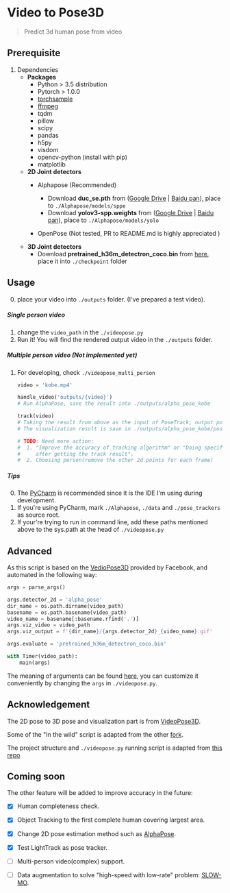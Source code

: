 # Video to Pose3D

> Predict 3d human pose from video

## Prerequisite

1. Dependencies
   - **Packages**
      - Python > 3.5 distribution
      - Pytorch > 1.0.0
      - [torchsample](https://github.com/MVIG-SJTU/AlphaPose/issues/71#issuecomment-398616495)
      - [ffmpeg](https://ffmpeg.org/download.html)
      - tqdm
      - pillow
      - scipy
      - pandas
      - h5py
      - visdom
      - opencv-python (install with pip)
      - matplotlib
   - **2D Joint detectors**
     - Alphapose (Recommended)
       - Download **duc_se.pth** from ([Google Drive](https://drive.google.com/open?id=1OPORTWB2cwd5YTVBX-NE8fsauZJWsrtW) | [Baidu pan](https://pan.baidu.com/s/15jbRNKuslzm5wRSgUVytrA)),
         place to `./Alphapose/models/sppe`
       - Download **yolov3-spp.weights** from ([Google Drive](https://drive.google.com/open?id=1D47msNOOiJKvPOXlnpyzdKA3k6E97NTC) | [Baidu pan](https://pan.baidu.com/s/1Zb2REEIk8tcahDa8KacPNA)),
         place to `./Alphapose/models/yolo`
     
     - OpenPose (Not tested, PR to README.md is highly appreciated )
   - **3D Joint detectors**
      - Download **pretrained_h36m_detectron_coco.bin** from [here](https://dl.fbaipublicfiles.com/video-pose-3d/pretrained_h36m_detectron_coco.bin),
        place it into `./checkpoint` folder



## Usage

0. place your video into `./outputs` folder. (I've prepared a test video).

##### Single person video

1. change the `video_path` in the `./videopose.py`
2. Run it! You will find the rendered output video in the `./outputs` folder.

##### Multiple person video (Not implemented yet)

1. For developing, check `./videopose_multi_person`

   ```python
   video = 'kobe.mp4'
   
   handle_video('outputs/{video}') 
   # Run AlphaPose, save the result into ./outputs/alpha_pose_kobe
   
   track(video)					 
   # Taking the result from above as the input of PoseTrack, output poseflow-results.json # into the same directory of above. 
   # The visualization result is save in ./outputs/alpha_pose_kobe/poseflow-vis
   
   # TODO: Need more action:
   #  1. "Improve the accuracy of tracking algorithm" or "Doing specific post processing 
   #     after getting the track result".
   #  2. Choosing person(remove the other 2d points for each frame)
   ```


##### Tips
0. The [PyCharm](https://www.jetbrains.com/pycharm/) is recommended since it is the IDE I'm using during development.
1. If you're using PyCharm, mark `./Alphapose`, `./data` and `./pose_trackers` as source root.
2. If your're trying to run in command line, add these paths mentioned above to the sys.path at the head of `./videopose.py`

## Advanced

As this script is based on the [VedioPose3D](https://github.com/facebookresearch/VideoPose3D) provided by Facebook, and automated in the following way:

```python
args = parse_args()

args.detector_2d = 'alpha_pose'
dir_name = os.path.dirname(video_path)
basename = os.path.basename(video_path)
video_name = basename[:basename.rfind('.')]
args.viz_video = video_path
args.viz_output = f'{dir_name}/{args.detector_2d}_{video_name}.gif'

args.evaluate = 'pretrained_h36m_detectron_coco.bin'

with Timer(video_path):
    main(args)
```

The meaning of arguments can be found [here](https://github.com/facebookresearch/VideoPose3D/blob/master/DOCUMENTATION.md), you can customize it conveniently by changing the `args` in `./videopose.py`.



## Acknowledgement

The 2D pose to 3D pose and visualization part is from [VideoPose3D](https://github.com/facebookresearch/VideoPose3D).

Some of the "In the wild" script is adapted from the other [fork](https://github.com/tobiascz/VideoPose3D).

The project structure and `./videopose.py` running script is adapted from [this repo](https://github.com/lxy5513/videopose)



## Coming soon

The other feature will be added to improve accuracy in the future:

- [x] Human completeness check.
- [x] Object Tracking to the first complete human covering largest area.
- [x] Change 2D pose estimation method such as [AlphaPose](https://github.com/MVIG-SJTU/AlphaPose).
- [x] Test LightTrack as pose tracker.
- [ ] Multi-person video(complex) support.
- [ ] Data augmentation to solve "high-speed with low-rate" problem: [SLOW-MO](https://github.com/avinashpaliwal/Super-SloMo).

